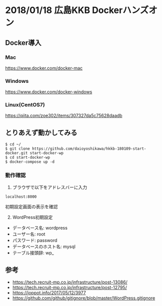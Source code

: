 # 2018/01/18 広島KKB Dockerハンズオン

## Docker導入

### Mac

https://www.docker.com/docker-mac

### Windows

https://www.docker.com/docker-windows

### Linux(CentOS7)

https://qiita.com/zoe302/items/307327da5c75628daadb

## とりあえず動かしてみる

~~~
$ cd ~/
$ git clone https://github.com/daioyoshikawa/hkkb-180109-start-docker.git start-docker-wp
$ cd start-docker-wp
$ docker-compose up -d
~~~

### 動作確認

1. ブラウザで以下をアドレスバーに入力

~~~
localhost:8000
~~~

初期設定画面の表示を確認

2. WordPress初期設定

- データベース名: wordpress
- ユーザー名: root
- パスワード: password
- データベースのホスト名: mysql
- テーブル接頭辞: wp_

## 参考
- https://tech.recruit-mp.co.jp/infrastructure/post-13086/
- https://tech.recruit-mp.co.jp/infrastructure/post-12795/
- https://joppot.info/2017/05/12/3977
- https://github.com/github/gitignore/blob/master/WordPress.gitignore